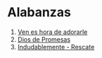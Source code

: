 # Alabanzas
1. [Ven es hora de adorarle](lyrics/ven-es-hora-de-adorarle)
2. [Dios de Promesas](lyrics/dios-de-promesas)
3. [Indudablemente - Rescate](lyrics/indudablemente)

